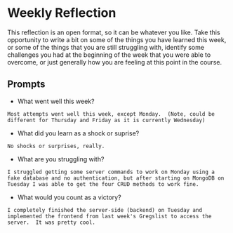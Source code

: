 # Weekly Reflection
This reflection is an open format, so it can be whatever you like. Take this opportunity to write a bit on some of the things you have learned this week, or some of the things that you are still struggling with, identify some challenges you had at the beginning of the week that you were able to overcome, or just generally how you are feeling at this point in the course.

## Prompts
- What went well this week?
```
Most attempts went well this week, except Monday.  (Note, could be different for Thursday and Friday as it is currently Wednesday)
```
- What did you learn as a shock or suprise?
```
No shocks or surprises, really.
```
- What are you struggling with?
```
I struggled getting some server commands to work on Monday using a fake database and no authentication, but after starting on MongoDB on Tuesday I was able to get the four CRUD methods to work fine.
```
- What would you count as a victory?
```
I completely finished the server-side (backend) on Tuesday and implemented the frontend from last week's Gregslist to access the server.  It was pretty cool.
```